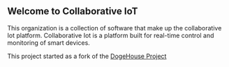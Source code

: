 ## Welcome to Collaborative IoT

This organization is a collection of software that make up the collaborative Iot platform. Collaborative Iot is a platform built for real-time control and monitoring 
of smart devices.


This project started as a fork of the [DogeHouse Project](https://github.com/benawad/dogehouse)
